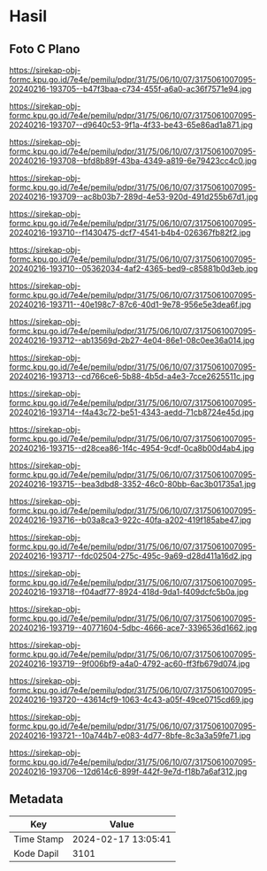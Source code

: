 # Hasil

## Foto C Plano

https://sirekap-obj-formc.kpu.go.id/7e4e/pemilu/pdpr/31/75/06/10/07/3175061007095-20240216-193705--b47f3baa-c734-455f-a6a0-ac36f7571e94.jpg

https://sirekap-obj-formc.kpu.go.id/7e4e/pemilu/pdpr/31/75/06/10/07/3175061007095-20240216-193707--d9640c53-9f1a-4f33-be43-65e86ad1a871.jpg

https://sirekap-obj-formc.kpu.go.id/7e4e/pemilu/pdpr/31/75/06/10/07/3175061007095-20240216-193708--bfd8b89f-43ba-4349-a819-6e79423cc4c0.jpg

https://sirekap-obj-formc.kpu.go.id/7e4e/pemilu/pdpr/31/75/06/10/07/3175061007095-20240216-193709--ac8b03b7-289d-4e53-920d-491d255b67d1.jpg

https://sirekap-obj-formc.kpu.go.id/7e4e/pemilu/pdpr/31/75/06/10/07/3175061007095-20240216-193710--f1430475-dcf7-4541-b4b4-026367fb82f2.jpg

https://sirekap-obj-formc.kpu.go.id/7e4e/pemilu/pdpr/31/75/06/10/07/3175061007095-20240216-193710--05362034-4af2-4365-bed9-c85881b0d3eb.jpg

https://sirekap-obj-formc.kpu.go.id/7e4e/pemilu/pdpr/31/75/06/10/07/3175061007095-20240216-193711--40e198c7-87c6-40d1-9e78-956e5e3dea6f.jpg

https://sirekap-obj-formc.kpu.go.id/7e4e/pemilu/pdpr/31/75/06/10/07/3175061007095-20240216-193712--ab13569d-2b27-4e04-86e1-08c0ee36a014.jpg

https://sirekap-obj-formc.kpu.go.id/7e4e/pemilu/pdpr/31/75/06/10/07/3175061007095-20240216-193713--cd766ce6-5b88-4b5d-a4e3-7cce2625511c.jpg

https://sirekap-obj-formc.kpu.go.id/7e4e/pemilu/pdpr/31/75/06/10/07/3175061007095-20240216-193714--f4a43c72-be51-4343-aedd-71cb8724e45d.jpg

https://sirekap-obj-formc.kpu.go.id/7e4e/pemilu/pdpr/31/75/06/10/07/3175061007095-20240216-193715--d28cea86-1f4c-4954-9cdf-0ca8b00d4ab4.jpg

https://sirekap-obj-formc.kpu.go.id/7e4e/pemilu/pdpr/31/75/06/10/07/3175061007095-20240216-193715--bea3dbd8-3352-46c0-80bb-6ac3b01735a1.jpg

https://sirekap-obj-formc.kpu.go.id/7e4e/pemilu/pdpr/31/75/06/10/07/3175061007095-20240216-193716--b03a8ca3-922c-40fa-a202-419f185abe47.jpg

https://sirekap-obj-formc.kpu.go.id/7e4e/pemilu/pdpr/31/75/06/10/07/3175061007095-20240216-193717--fdc02504-275c-495c-9a69-d28d411a16d2.jpg

https://sirekap-obj-formc.kpu.go.id/7e4e/pemilu/pdpr/31/75/06/10/07/3175061007095-20240216-193718--f04adf77-8924-418d-9da1-f409dcfc5b0a.jpg

https://sirekap-obj-formc.kpu.go.id/7e4e/pemilu/pdpr/31/75/06/10/07/3175061007095-20240216-193719--40771604-5dbc-4666-ace7-3396536d1662.jpg

https://sirekap-obj-formc.kpu.go.id/7e4e/pemilu/pdpr/31/75/06/10/07/3175061007095-20240216-193719--9f006bf9-a4a0-4792-ac60-ff3fb679d074.jpg

https://sirekap-obj-formc.kpu.go.id/7e4e/pemilu/pdpr/31/75/06/10/07/3175061007095-20240216-193720--43614cf9-1063-4c43-a05f-49ce0715cd69.jpg

https://sirekap-obj-formc.kpu.go.id/7e4e/pemilu/pdpr/31/75/06/10/07/3175061007095-20240216-193721--10a744b7-e083-4d77-8bfe-8c3a3a59fe71.jpg

https://sirekap-obj-formc.kpu.go.id/7e4e/pemilu/pdpr/31/75/06/10/07/3175061007095-20240216-193706--12d614c6-899f-442f-9e7d-f18b7a6af312.jpg


## Metadata

| Key        | Value               |
| ---------- | ------------------- |
| Time Stamp | 2024-02-17 13:05:41 |
| Kode Dapil | 3101                |



